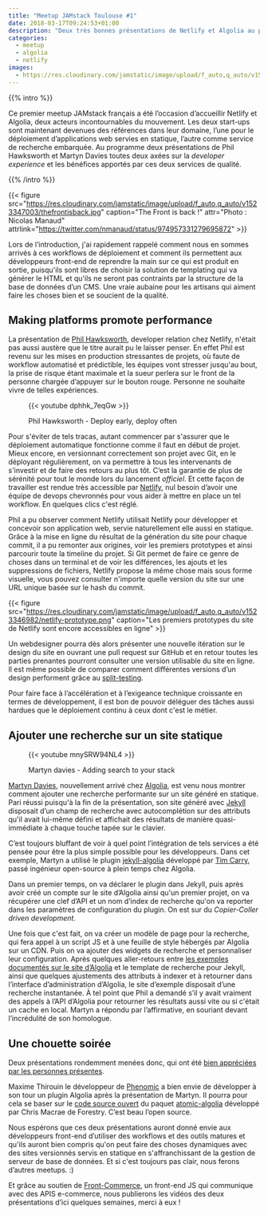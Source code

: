 ```yaml
---
title: "Meetup JAMstack Toulouse #1"
date: 2018-03-17T09:24:53+01:00
description: "Deux très bonnes présentations de Netlify et Algolia au premier meetup JAMStack français."
categories:
  - meetup
  - algolia
  - netlify
images:
  - https://res.cloudinary.com/jamstatic/image/upload/f_auto,q_auto/v1523347003/thefrontisback.jpg
---
```


{{% intro %}}

Ce premier meetup JAMstack français a été l’occasion d’accueillir Netlify et
Algolia, deux acteurs incontournables du mouvement. Les deux start-ups sont
maintenant devenues des références dans leur domaine, l’une pour le déploiement
d’applications web servies en statique, l’autre comme service de recherche
embarquée. Au programme deux présentations de Phil Hawksworth et Martyn Davies
toutes deux axées sur la _developer experience_ et les bénéfices apportés par
ces deux services de qualité.

{{% /intro %}}

{{< figure src="https://res.cloudinary.com/jamstatic/image/upload/f_auto,q_auto/v1523347003/thefrontisback.jpg"
caption="The Front is back !" attr="Photo : Nicolas Manaud"
attrlink="https://twitter.com/nmanaud/status/974957331279695872" >}}

Lors de l’introduction, j'ai rapidement rappelé comment nous en sommes arrivés à
ces workflows de déploiement et comment ils permettent aux développeurs
front-end de reprendre la main sur ce qui est produit en sortie, puisqu'ils sont
libres de choisir la solution de templating qui va générer le HTML et qu'ils ne
seront pas contraints par la structure de la base de données d’un CMS. Une vraie
aubaine pour les artisans qui aiment faire les choses bien et se soucient de la
qualité.

## Making platforms promote performance

La présentation de [Phil Hawksworth](https://twitter.com/philhawksworth),
developer relation chez Netlify, n'était pas aussi austère que le titre aurait
pu le laisser penser. En effet Phil est revenu sur les mises en production
stressantes de projets, où faute de workflow automatisé et prédictible, les
équipes vont stresser jusqu'au bout, la prise de risque étant maximale et la
sueur perlera sur le front de la personne chargée d’appuyer sur le bouton rouge.
Personne ne souhaite vivre de telles expériences.

<figure>
{{< youtube dphhk_7eqGw >}}
<figcaption><p>Phil Hawksworth - Deploy early, deploy often</p></figcaption>
</figure>

Pour s'éviter de tels tracas, autant commencer par s'assurer que le déploiement
automatique fonctionne comme il faut en début de projet. Mieux encore, en
versionnant correctement son projet avec Git, en le déployant régulièrement, on
va permettre à tous les intervenants de s'investir et de faire des retours au
plus tôt. C’est la garantie de plus de sérénité pour tout le monde lors du
lancement _officiel_. Et cette façon de travailler est rendue très accessible
par [Netlify](https://netlify.com), nul besoin d’avoir une équipe de devops
chevronnés pour vous aider à mettre en place un tel workflow. En quelques clics
c'est réglé.

Phil a pu observer comment Netlify utilisait Netlify pour développer et
concevoir son application web, servie naturellement elle aussi en statique.
Grâce à la mise en ligne du résultat de la génération du site pour chaque
commit, il a pu remonter aux origines, voir les premiers prototypes et ainsi
parcourir toute la timeline du projet. Si Git permet de faire ce genre de choses
dans un terminal et de voir les différences, les ajouts et les suppressions de
fichiers, Netlify propose la même chose mais sous forme visuelle, vous pouvez
consulter n'importe quelle version du site sur une URL unique basée sur le hash
du commit.

{{< figure src="https://res.cloudinary.com/jamstatic/image/upload/f_auto,q_auto/v1523346982/netlify-prototype.png"
caption="Les premiers prototypes du site de Netlify sont encore accessibles en ligne" >}}

Un webdesigner pourra dès alors présenter une nouvelle itération sur le design
du site en ouvrant une pull request sur GitHub et en retour toutes les parties
prenantes pourront consulter une version utilisable du site en ligne. Il est
même possible de comparer comment différentes versions d’un design performent
grâce au [split-testing](https://www.youtube.com/watch?v=5VgpJJUOng4).

Pour faire face à l’accélération et à l’exigeance technique croissante en termes
de développement, il est bon de pouvoir déléguer des tâches aussi hardues que le
déploiement continu à ceux dont c'est le métier.

## Ajouter une recherche sur un site statique

<figure>
{{< youtube mnySRW94NL4 >}}
<figcaption><p>Martyn davies - Adding search to your stack</p></figcaption>
</figure>

[Martyn Davies](https://twitter.com/martynd), nouvellement arrivé chez
[Algolia](https://algolia.com), est venu nous montrer comment ajouter une
recherche performante sur un site généré en statique. Pari réussi puisqu'à la
fin de la présentation, son site généré avec [Jekyll](/categories/jekyll)
disposait d’un champ de recherche avec autocomplétion sur des attributs qu'il
avait lui-même défini et affichait des résultats de manière quasi-immédiate à
chaque touche tapée sur le clavier.

C’est toujours bluffant de voir à quel point l’intégration de tels services a
été pensée pour être la plus simple possible pour les développeurs. Dans cet
exemple, Martyn a utilisé le plugin
[jekyll-algolia](https://github.com/algolia/jekyll-algolia) développé par
[Tim Carry](https://twitter.com/pixelastic), passé ingénieur open-source à plein
temps chez Algolia.

Dans un premier temps, on va déclarer le plugin dans Jekyll, puis après avoir
créé un compte sur le site d’Algolia ainsi qu'un premier projet, on va récupérer
une clef d’API et un nom d’index de recherche qu'on va reporter dans les
paramètres de configuration du plugin. On est sur du _Copier-Coller driven
development_.

Une fois que c'est fait, on va créer un modèle de page pour la recherche, qui
fera appel à un script JS et à une feuille de style hébergés par Algolia sur un
CDN. Puis on va ajouter des widgets de recherche et personnaliser leur
configuration. Après quelques aller-retours entre
[les exemples documentés sur le site d’Algolia](https://www.algolia.com/doc/tutorials/search-ui/instant-search/build-an-instant-search-results-page/instantsearchjs/#binding-the-search-input)
et le template de recherche pour Jekyll, ainsi que quelques ajustements des
attributs à indexer et à retourner dans l’interface d’administration d’Algolia,
le site d’exemple disposait d’une recherche instantanée. À tel point que Phil a
demandé s’il y avait vraiment des appels à l’API d’Algolia pour retourner les
résultats aussi vite ou si c'était un cache en local. Martyn a répondu par
l’affirmative, en souriant devant l’incrédulité de son homologue.

## Une chouette soirée

Deux présentations rondemment menées donc, qui ont été
[bien appréciées par les personnes présentes](https://twitter.com/nmanaud/status/974957331279695872).

Maxime Thirouin le développeur de [Phenomic](https://phenomic.io/) a bien envie
de développer à son tour un plugin Algolia après la présentation de Martyn. Il
pourra pour cela se baser sur le
[code source ouvert](https://github.com/chrisdmacrae/atomic-algolia) du paquet
[atomic-algolia](https://www.npmjs.com/package/atomic-algolia) développé par
Chris Macrae de Forestry. C’est beau l’open source.

Nous espérons que ces deux présentations auront donné envie aux développeurs
front-end d’utiliser des workflows et des outils matures et qu'ils auront bien
compris qu'on peut faire des choses dynamiques avec des sites versionnés servis
en statique en s'affranchissant de la gestion de serveur de base de données. Et
si c'est toujours pas clair, nous ferons d’autres meetups. :)

Et grâce au soutien de
[Front-Commerce](https://www.front-commerce.com/en/home/), un front-end JS qui
communique avec des APIS e-commerce, nous publierons les vidéos des deux
présentations d’ici quelques semaines, merci à eux !
